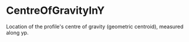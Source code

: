 CentreOfGravityInY
==================

Location of the profile's centre of gravity (geometric centroid), measured along yp.
